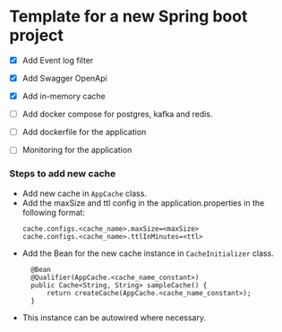 # Template for a new Spring boot project

- [x] Add Event log filter
- [x] Add Swagger OpenApi
- [x] Add in-memory cache
- [ ] Add docker compose for postgres, kafka and redis.
- [ ] Add dockerfile for the application
- [ ] Monitoring for the application


### Steps to add new cache

- Add new cache in `AppCache` class.
- Add the maxSize and ttl config in the application.properties in the following format:
  ```
  cache.configs.<cache_name>.maxSize=<maxSize>
  cache.configs.<cache_name>.ttlInMinutes=<ttl>
  ```
- Add the Bean for the new cache instance in `CacheInitializer` class.
  ```
    @Bean
    @Qualifier(AppCache.<cache_name_constant>)
    public Cache<String, String> sampleCache() {
        return createCache(AppCache.<cache_name_constant>);
    }
  ```
- This instance can be autowired where necessary.